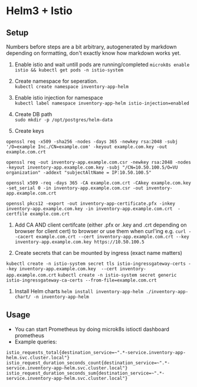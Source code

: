 # Helm3 + Istio

## Setup

Numbers before steps are a bit arbitrary, autogenerated by markdown depending on formatting, don't exactly know how markdown works yet.

1. Enable istio and wait untill pods are running/completed
`microk8s enable istio && kubectl get pods -n istio-system`

1. Create namespace for seperation.  
`kubectl create namespace inventory-app-helm`

1. Enable istio injection for namespace  
`kubectl label namespace inventory-app-helm istio-injection=enabled`

1. Create DB path  
`sudo mkdir -p /opt/postgres/helm-data`

1. Create keys
```
openssl req -x509 -sha256 -nodes -days 365 -newkey rsa:2048 -subj '/O=example Inc./CN=example.com' -keyout example.com.key -out example.com.crt

openssl req -out inventory-app.example.com.csr -newkey rsa:2048 -nodes -keyout inventory-app.example.com.key -subj "/CN=10.50.100.5/O=VU organization" -addext "subjectAltName = IP:10.50.100.5"

openssl x509 -req -days 365 -CA example.com.crt -CAkey example.com.key -set_serial 0 -in inventory-app.example.com.csr -out inventory-app.example.com.crt

openssl pkcs12 -export -out inventory-app-certificate.pfx -inkey inventory-app.example.com.key -in inventory-app.example.com.crt  -certfile example.com.crt
```

1. Add CA AND client certifcate (either .pfx or .key and .crt depending on browser for client cert) to browser or use them when curl'ing e.g.
`curl --cacert example.com.crt --cert inventory-app.example.com.crt --key inventory-app.example.com.key https://10.50.100.5`

1. Create secrets that can be mounted by ingress (exact name matters)

`kubectl create -n istio-system secret tls istio-ingressgateway-certs --key inventory-app.example.com.key  --cert inventory-app.example.com.crt`
`kubectl create -n istio-system secret generic istio-ingressgateway-ca-certs --from-file=example.com.crt`

1. Install Helm charts
`helm install inventory-app-helm ./inventory-app-chart/ -n inventory-app-helm`

## Usage

- You can start Prometheus by doing microk8s istioctl dashboard prometheus
- Example queries:
```
istio_requests_total{destination_service=~".*-service.inventory-app-helm.svc.cluster.local"}
istio_request_duration_seconds_count{destination_service=~".*-service.inventory-app-helm.svc.cluster.local"}
istio_request_duration_seconds_sum{destination_service=~".*-service.inventory-app-helm.svc.cluster.local"}
```
